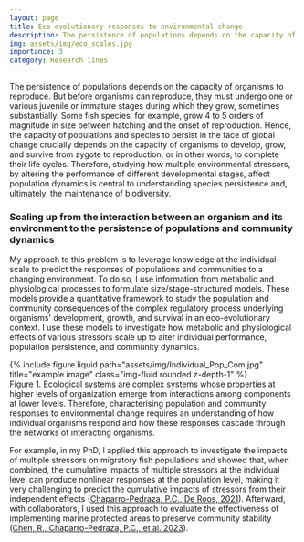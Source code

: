 ```yaml
---
layout: page
title: Eco-evolutionary responses to environmental change
description: The persistence of populations depends on the capacity of organisms to reproduce. But to reproduce, organisms must develop, grow, and survive from zygote to reproduction. I study how environmental stressors, by altering the performance of different developmental stages, affect population persistence and community stability. 
img: assets/img/eco_scales.jpg
importance: 3
category: Research lines
---
```


The persistence of populations depends on the capacity of organisms to reproduce. But before organisms can reproduce, they must undergo one or various juvenile or immature stages during which they grow, sometimes substantially. Some fish species, for example, grow 4 to 5 orders of magnitude in size between hatching and the onset of reproduction. Hence, the capacity of populations and species to persist in the face of global change crucially depends on the capacity of organisms to develop, grow, and survive from zygote to reproduction, or in other words, to complete their life cycles. Therefore, studying how multiple environmental stressors, by altering the performance of different developmental stages, affect population dynamics is central to understanding species persistence and, ultimately, the maintenance of biodiversity.

### Scaling up from the interaction between an organism and its environment to the persistence of populations and community dynamics

My approach to this problem is to leverage knowledge at the individual scale to predict the responses of populations and communities to a changing environment. To do so, I use information from metabolic and physiological processes to formulate size/stage-structured models. These models provide a quantitative framework to study the population and community consequences of the complex regulatory process underlying organisms' development, growth, and survival in an eco-evolutionary context. I use these models to investigate how metabolic and physiological effects of various stressors scale up to alter individual performance, population persistence, and community dynamics.

<div class="row">
    <div class="col-sm mt-3 mt-md-0">
        {% include figure.liquid path="assets/img/Individual_Pop_Com.jpg" title="example image" class="img-fluid rounded z-depth-1" %}
    </div>
</div>
<div class="caption">
    Figure 1. Ecological systems are complex systems whose properties at higher levels of organization emerge from interactions among components at lower levels. Therefore, characterising population and community responses to environmental change requires an understanding of how individual organisms respond and how these responses cascade through the networks of interacting organisms. 
</div>


For example, in my PhD, I applied this approach to investigate the impacts of multiple stressors on migratory fish populations and showed that, when combined, the cumulative impacts of multiple stressors at the individual level can produce nonlinear responses at the population level, making it very challenging to predict the cumulative impacts of stressors from their independent effects (<a href="https://doi.org/10.1111/1365-2435.13751">Chaparro-Pedraza, P.C., De Roos, 2021</a>). Afterward, with collaborators, I used this approach to evaluate the effectiveness of implementing marine protected areas to preserve community stability (<a href="https://www.pnas.org/doi/10.1073/pnas.2307529120">Chen, R., Chaparro-Pedraza, P.C., et al. 2023</a>).
